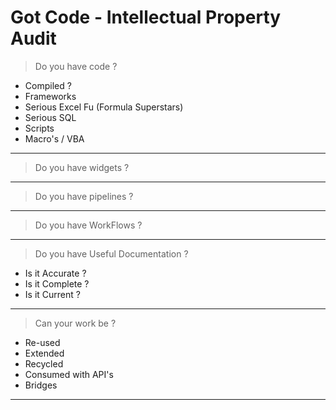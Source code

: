 <!-- nathan@logdata.tech Authored from Scratch starting from an Evernote Entry -->

# Got Code - Intellectual Property Audit

> Do you have code ?

- Compiled ?
- Frameworks
- Serious Excel Fu (Formula Superstars)
- Serious SQL
- Scripts
- Macro's / VBA

---

> Do you have widgets ?

---

> Do you have pipelines ?

---

> Do you have WorkFlows ?

---

> Do you have Useful Documentation ?

- Is it Accurate ?
- Is it Complete ?
- Is it Current ?

---

> Can your work be ?

- Re-used
- Extended
- Recycled
- Consumed with API's
- Bridges

---
